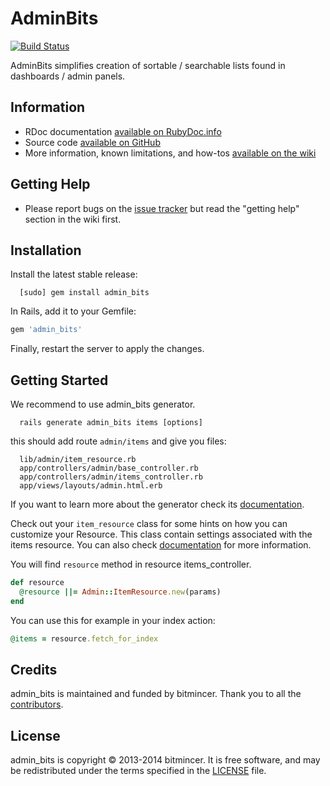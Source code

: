 AdminBits
==========

[![Build Status](https://travis-ci.org/bitmincer/admin_bits.svg)](https://travis-ci.org/bitmincer/admin_bits)

AdminBits simplifies creation of sortable / searchable lists found in dashboards / admin panels.

## Information

* RDoc documentation [available on RubyDoc.info](http://rubydoc.info/gems/admin_bits)
* Source code [available on GitHub](https://github.com/bitmincer/admin_bits)
* More information, known limitations, and how-tos [available on the wiki](https://github.com/bitmincer/admin_bits/wiki)

## Getting Help

* Please report bugs on the [issue tracker](https://github.com/bitmincer/admin_bits/issues) but read the "getting help" section in the wiki first.

## Installation

Install the latest stable release:
```
  [sudo] gem install admin_bits
```

In Rails, add it to your Gemfile:

```ruby
gem 'admin_bits'
```

Finally, restart the server to apply the changes.

## Getting Started
We recommend to use admin_bits generator.
```
  rails generate admin_bits items [options]
```

this should add route `admin/items` and give you files:
```
  lib/admin/item_resource.rb
  app/controllers/admin/base_controller.rb
  app/controllers/admin/items_controller.rb
  app/views/layouts/admin.html.erb
```

If you want to learn more about the generator check its [documentation](https://github.com/wilqq/admin_bits/docs/generator.md).

Check out your `item_resource` class for some hints on how you can customize your Resource. This class contain settings associated with the items resource. You can also check [documentation](https://github.com/wilqq/admin_bits/docs/resource_class.md) for more information.

You will find `resource` method in resource items_controller.

```ruby
def resource
  @resource ||= Admin::ItemResource.new(params)
end
```

You can use this for example in your index action:

```ruby
@items = resource.fetch_for_index
```


## Credits

admin_bits is maintained and funded by bitmincer. Thank you
to all the [contributors][contributors].

## License

admin_bits is copyright © 2013-2014 bitmincer. It is free software,
and may be redistributed under the terms specified in the
[LICENSE](LICENSE) file.

[contributors]: https://github.com/bitmincer/admin_bits/contributors
